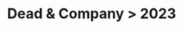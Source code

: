 ---
permalink: /projects/graphics/bootleg-covers/deadco/2023
title: 'Dead & Company > 2023'
artist: 'Dead_And_Company'
year: '2023'
layout: bootlegs
header:
  overlay_image: /assets/img/graphics/bootleg-covers/features/deadco/2023.jpg
---